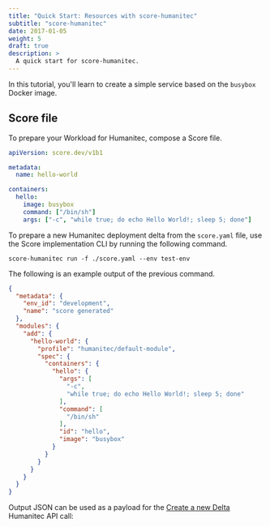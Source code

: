 ```yaml
---
title: "Quick Start: Resources with score-humanitec"
subtitle: "score-humanitec"
date: 2017-01-05
weight: 5
draft: true
description: >
  A quick start for score-humanitec.
---
```


In this tutorial, you'll learn to create a simple service based on the `busybox` Docker image.

## Score file

To prepare your Workload for Humanitec, compose a Score file.

```yaml
apiVersion: score.dev/v1b1

metadata:
  name: hello-world

containers:
  hello:
    image: busybox
    command: ["/bin/sh"]
    args: ["-c", "while true; do echo Hello World!; sleep 5; done"]
```

To prepare a new Humanitec deployment delta from the `score.yaml` file, use the Score implementation CLI by running the following command.

```console
score-humanitec run -f ./score.yaml --env test-env
```

The following is an example output of the previous command.

```json
{
  "metadata": {
    "env_id": "development",
    "name": "score generated"
  },
  "modules": {
    "add": {
      "hello-world": {
        "profile": "humanitec/default-module",
        "spec": {
          "containers": {
            "hello": {
              "args": [
                "-c",
                "while true; do echo Hello World!; sleep 5; done"
              ],
              "command": [
                "/bin/sh"
              ],
              "id": "hello",
              "image": "busybox"
            }
          }
        }
      }
    }
  }
}
```

Output JSON can be used as a payload for the [Create a new Delta](https://api-docs.humanitec.com/#tag/Delta/paths/~1orgs~1%7BorgId%7D~1apps~1%7BappId%7D~1deltas/post) Humanitec API call:
